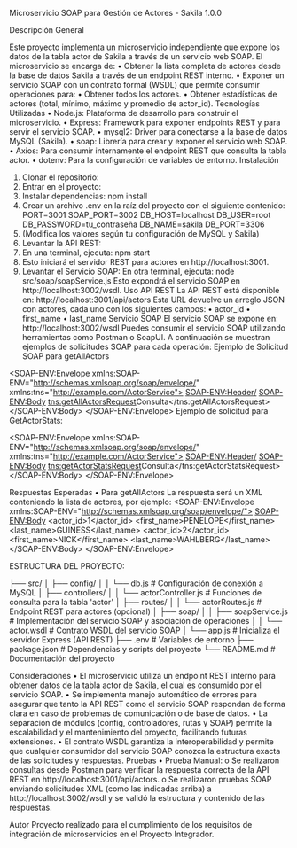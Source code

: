 Microservicio SOAP para Gestión de Actores - Sakila 1.0.0

Descripción General

Este proyecto implementa un microservicio independiente que expone los datos de la tabla actor de Sakila a través de un servicio web SOAP. El microservicio se encarga de:
•	Obtener la lista completa de actores desde la base de datos Sakila a través de un endpoint REST interno.
•	Exponer un servicio SOAP con un contrato formal (WSDL) que permite consumir operaciones para:
•	Obtener todos los actores.
•	Obtener estadísticas de actores (total, mínimo, máximo y promedio de actor_id).
Tecnologías Utilizadas
•	Node.js: Plataforma de desarrollo para construir el microservicio.
•	Express: Framework para exponer endpoints REST y para servir el servicio SOAP.
•	mysql2: Driver para conectarse a la base de datos MySQL (Sakila).
•	soap: Librería para crear y exponer el servicio web SOAP.
•	Axios: Para consumir internamente el endpoint REST que consulta la tabla actor.
•	dotenv: Para la configuración de variables de entorno.
Instalación
1.	Clonar el repositorio:
2.	Entrar en el proyecto:
3.	Instalar dependencias:
npm install 
4.	Crear un archivo .env en la raíz del proyecto con el siguiente contenido:
PORT=3001 
SOAP_PORT=3002 
DB_HOST=localhost 
DB_USER=root 
DB_PASSWORD=tu_contraseña 
DB_NAME=sakila 
DB_PORT=3306 
5.	(Modifica los valores según tu configuración de MySQL y Sakila)
6.	Levantar la API REST:
7.	En una terminal, ejecuta:
npm start 
8.	Esto iniciará el servidor REST para actores en http://localhost:3001.
9.	Levantar el Servicio SOAP:
En otra terminal, ejecuta: 
node src/soap/soapService.js 
Esto expondrá el servicio SOAP en http://localhost:3002/wsdl. 
Uso
API REST
La API REST está disponible en:
http://localhost:3001/api/actors 
Esta URL devuelve un arreglo JSON con actores, cada uno con los siguientes campos:
•	actor_id
•	first_name
•	last_name
Servicio SOAP
El servicio SOAP se expone en:
http://localhost:3002/wsdl 
Puedes consumir el servicio SOAP utilizando herramientas como Postman o SoapUI. A continuación se muestran ejemplos de solicitudes SOAP para cada operación:
Ejemplo de Solicitud SOAP para getAllActors
<?xml version="1.0" encoding="UTF-8"?>
<SOAP-ENV:Envelope xmlns:SOAP-ENV="http://schemas.xmlsoap.org/soap/envelope/" xmlns:tns="http://example.com/ActorService">
  <SOAP-ENV:Header/>
  <SOAP-ENV:Body>
    <tns:getAllActorsRequest>Consulta</tns:getAllActorsRequest>
  </SOAP-ENV:Body>
</SOAP-ENV:Envelope>
Ejemplo de solicitud para GetActorStats:
<?xml version="1.0" encoding="UTF-8"?>
<SOAP-ENV:Envelope xmlns:SOAP-ENV="http://schemas.xmlsoap.org/soap/envelope/" xmlns:tns="http://example.com/ActorService">
  <SOAP-ENV:Header/>
  <SOAP-ENV:Body>
    <tns:getActorStatsRequest>Consulta</tns:getActorStatsRequest>
  </SOAP-ENV:Body>
</SOAP-ENV:Envelope>

Respuestas Esperadas
•	Para getAllActors
La respuesta será un XML conteniendo la lista de actores, por ejemplo:
<SOAP-ENV:Envelope xmlns:SOAP-ENV="http://schemas.xmlsoap.org/soap/envelope/">
  <SOAP-ENV:Body>
    <getAllActorsResponse>
      <actor>
        <actor_id>1</actor_id>
        <first_name>PENELOPE</first_name>
        <last_name>GUINESS</last_name>
      </actor>
      <actor>
        <actor_id>2</actor_id>
        <first_name>NICK</first_name>
        <last_name>WAHLBERG</last_name>
      </actor>
      <!-- Más actores -->
    </getAllActorsResponse>
  </SOAP-ENV:Body>
</SOAP-ENV:Envelope>

ESTRUCTURA DEL PROYECTO:

├── src/
│   ├── config/
│   │   └── db.js           # Configuración de conexión a MySQL
│   ├── controllers/
│   │   └── actorController.js  # Funciones de consulta para la tabla 'actor'
│   ├── routes/
│   │   └── actorRoutes.js   # Endpoint REST para actores (opcional)
│   ├── soap/
│   │   ├── soapService.js  # Implementación del servicio SOAP y asociación de operaciones
│   │   └── actor.wsdl      # Contrato WSDL del servicio SOAP
│   └── app.js              # Inicializa el servidor Express (API REST)
├── .env                  # Variables de entorno
├── package.json          # Dependencias y scripts del proyecto
└── README.md             # Documentación del proyecto

Consideraciones
•	El microservicio utiliza un endpoint REST interno para obtener datos de la tabla actor de Sakila, el cual es consumido por el servicio SOAP.
•	Se implementa manejo automático de errores para asegurar que tanto la API REST como el servicio SOAP respondan de forma clara en caso de problemas de comunicación o de base de datos.
•	La separación de módulos (config, controladores, rutas y SOAP) permite la escalabilidad y el mantenimiento del proyecto, facilitando futuras extensiones.
•	El contrato WSDL garantiza la interoperabilidad y permite que cualquier consumidor del servicio SOAP conozca la estructura exacta de las solicitudes y respuestas.
Pruebas
•	Prueba Manual:
o	Se realizaron consultas desde Postman para verificar la respuesta correcta de la API REST en http://localhost:3001/api/actors.
o	Se realizaron pruebas SOAP enviando solicitudes XML (como las indicadas arriba) a http://localhost:3002/wsdl y se validó la estructura y contenido de las respuestas.

Autor
Proyecto realizado para el cumplimiento de los requisitos de integración de microservicios
en el Proyecto Integrador.
